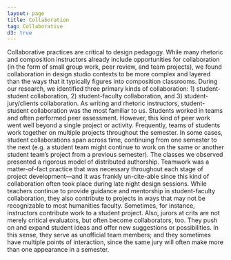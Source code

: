 ```yaml
---
layout: page
title: Collaboration
tag: Collaborative
d3: true
---
```


Collaborative practices are critical to design pedagogy. While many rhetoric and composition instructors already include opportunities for collaboration (in the form of small group work, peer review, and team projects), we found collaboration in design studio contexts to be more complex and layered than the ways that it typically figures into composition classrooms. During our research, we identified three primary kinds of collaboration: 1) student-student collaboration, 2) student-faculty collaboration, and 3) student-jury/clients collaboration. As writing and rhetoric instructors, student-student collaboration was the most familiar to us. Students worked in teams and often performed peer assessment. However, this kind of peer work went well beyond a single project or activity. Frequently, teams of students work together on multiple projects throughout the semester. In some cases, student collaborations span across time, continuing from one semester to the next (e.g. a student team might continue to work on the same or another student team’s project from a previous semester). The classes we observed presented a rigorous model of distributed authorship. Teamwork was a matter-of-fact practice that was necessary throughout each stage of project development—and it was frankly un-cite-able since this kind of collaboration often took place during late night design sessions. While teachers continue to provide guidance and mentorship in student-faculty collaboration, they also contribute to projects in ways that may not be recognizable to most humanities faculty. Sometimes, for instance, instructors contribute work to a student project. Also, jurors at crits are not merely critical evaluators, but often become collaborators, too. They push on and expand student ideas and offer new suggestions or possibilities. In this sense, they serve as unofficial team members; and they sometimes have multiple points of interaction, since the same jury will often make more than one appearance in a semester.

<script type="text/javascript">
  var w = 960,
      h = 500;

  var vertices = d3.range(100).map(function(d) {
    return [Math.random() * w, Math.random() * h];
  });

  var svg = d3.select("#graphic")
    .append("svg:svg")
      .attr("width", w)
      .attr("height", h);
  var paths, points, clips;
  clips = svg.append("svg:g").attr("id", "point-clips");
  points = svg.append("svg:g").attr("id", "points");
  paths = svg.append("svg:g").attr("id", "point-paths");
  
  clips.selectAll("clipPath")
      .data(vertices)
    .enter().append("svg:clipPath")
      .attr("id", function(d, i) { return "clip-"+i;})
    .append("svg:circle")
      .attr('cx', function(d) { return d[0]; })
      .attr('cy', function(d) { return d[1]; })
      .attr('r', 20);

  paths.selectAll("path")
      .data(d3.geom.voronoi(vertices))
    .enter().append("svg:path")
      .attr("d", function(d) { return "M" + d.join(",") + "Z"; })
      .attr("id", function(d,i) { 
        return "path-"+i; })
      .attr("clip-path", function(d,i) { return "url(#clip-"+i+")"; })
      .style("fill", d3.rgb(250, 250, 250))
      .style('fill-opacity', 0.5)
      .style("stroke", d3.rgb(190,230,230));

  points.selectAll("circle")
      .data(vertices)
    .enter().append("svg:circle")
      .attr("id", function(d, i) { 
        return "point-"+i; })
      .attr("transform", function(d) { return "translate(" + d + ")"; })
      .attr("r", 2)
      .attr('stroke', 'none');

  </script>



